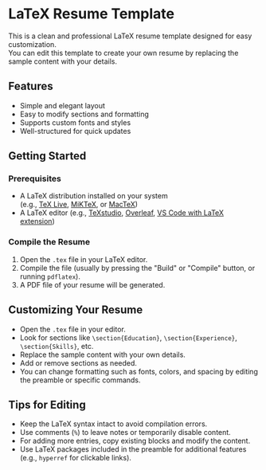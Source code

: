# LaTeX Resume Template

This is a clean and professional LaTeX resume template designed for easy customization.  
You can edit this template to create your own resume by replacing the sample content with your details.

## Features

- Simple and elegant layout
- Easy to modify sections and formatting
- Supports custom fonts and styles
- Well-structured for quick updates

## Getting Started

### Prerequisites

- A LaTeX distribution installed on your system  
  (e.g., [TeX Live](https://www.tug.org/texlive/), [MiKTeX](https://miktex.org/), or [MacTeX](http://www.tug.org/mactex/))
- A LaTeX editor (e.g., [TeXstudio](https://www.texstudio.org/), [Overleaf](https://www.overleaf.com/), [VS Code with LaTeX extension](https://marketplace.visualstudio.com/items?itemName=James-Yu.latex-workshop))

### Compile the Resume

1. Open the `.tex` file in your LaTeX editor.
2. Compile the file (usually by pressing the "Build" or "Compile" button, or running `pdflatex`).
3. A PDF file of your resume will be generated.

## Customizing Your Resume

- Open the `.tex` file in your editor.
- Look for sections like `\section{Education}`, `\section{Experience}`, `\section{Skills}`, etc.
- Replace the sample content with your own details.
- Add or remove sections as needed.
- You can change formatting such as fonts, colors, and spacing by editing the preamble or specific commands.

## Tips for Editing

- Keep the LaTeX syntax intact to avoid compilation errors.
- Use comments (`%`) to leave notes or temporarily disable content.
- For adding more entries, copy existing blocks and modify the content.
- Use LaTeX packages included in the preamble for additional features (e.g., `hyperref` for clickable links).
